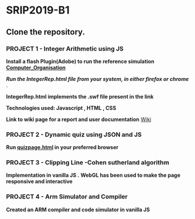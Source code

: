 # SRIP2019-B1

## Clone the repository.

### PROJECT 1 - Integer Arithmetic using JS 

**Install a flash Plugin(Adobe) to run the reference simulation [Computer_Organisation](http://cse11-iiith.vlabs.ac.in/Integers/IntegerArithmetic.swf)**

**_Run the IntegerRep.html file from your system, in either firefox or chrome_** .

**IntegerRep.html implements the .swf file present in the link**

**Technologies used: Javascript , HTML , CSS**

**Link to wiki page for a report and user documentation** [Wiki](https://github.com/Avi-141/SRIP2019-B1/wiki)


### PROJECT 2 - Dynamic quiz using JSON and JS

**Run [quizpage.html](https://github.com/Avi-141/SRIP2019-B1/blob/master/SRIP/QUIZ/Codes/quizpage.html) in your preferred browser**


### PROJECT 3 - Clipping Line -Cohen sutherland algorithm 

**Implementation in vanilla JS .**
**WebGL has been used to make the page responsive and interactive**


### PROJECT 4 - Arm Simulator and Compiler 

**Created an ARM compiler and code simulator in vanilla JS**


